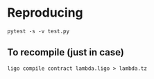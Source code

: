 # Reproducing

`pytest -s -v test.py`

## To recompile (just in case) 

`ligo compile contract lambda.ligo > lambda.tz`
